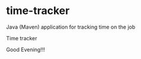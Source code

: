 # time-tracker
Java (Maven) application for tracking time on the job

Time tracker

Good Evening!!!
